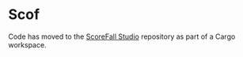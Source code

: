 # Scof
Code has moved to the
[ScoreFall Studio](https://github.com/scorefall/scorefall-studio)
repository as part of a Cargo workspace.
